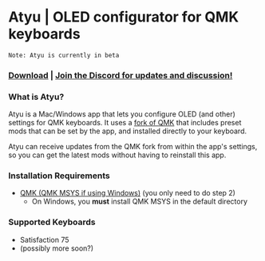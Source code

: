 # Atyu | OLED configurator for QMK keyboards

`Note: Atyu is currently in beta`

### [Download](https://github.com/atude/atyu-app/releases) | [Join the Discord for updates and discussion!](https://discord.gg/X3A6NhAJtG)

### What is Atyu?
Atyu is a Mac/Windows app that lets you configure OLED (and other) settings for QMK keyboards. It uses a [fork of QMK](https://github.com/atude/qmk_firmware) that includes preset mods that can be set by the app, and installed directly to your keyboard. 

Atyu can receive updates from the QMK fork from within the app's settings, so you can get the latest mods without having to reinstall this app.

### Installation Requirements
- [QMK (QMK MSYS if using Windows)](https://docs.qmk.fm/#/newbs_getting_started?id=set-up-your-environment) (you only need to do step 2)
  - On Windows, you **must** install QMK MSYS in the default directory

### Supported Keyboards
- Satisfaction 75
- (possibly more soon?)


